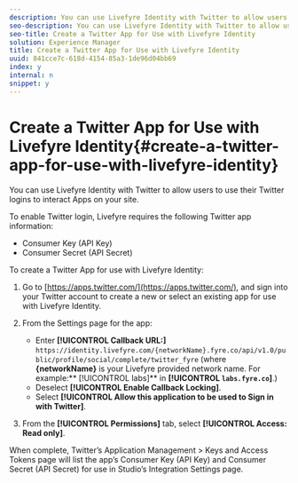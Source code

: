 ```yaml
---
description: You can use Livefyre Identity with Twitter to allow users to use their Twitter logins to interact Apps on your site.
seo-description: You can use Livefyre Identity with Twitter to allow users to use their Twitter logins to interact Apps on your site.
seo-title: Create a Twitter App for Use with Livefyre Identity
solution: Experience Manager
title: Create a Twitter App for Use with Livefyre Identity
uuid: 841cce7c-618d-4154-85a3-1de96d04bb69
index: y
internal: n
snippet: y
---
```


# Create a Twitter App for Use with Livefyre Identity{#create-a-twitter-app-for-use-with-livefyre-identity}

You can use Livefyre Identity with Twitter to allow users to use their Twitter logins to interact Apps on your site.

To enable Twitter login, Livefyre requires the following Twitter app information:

* Consumer Key (API Key)
* Consumer Secret (API Secret)

To create a Twitter App for use with Livefyre Identity:

1. Go to [https://apps.twitter.com/](https://apps.twitter.com/), and sign into your Twitter account to create a new or select an existing app for use with Livefyre Identity.
1. From the Settings page for the app:

    * Enter **[!UICONTROL Callback URL:]** `https://identity.livefyre.com/{networkName}.fyre.co/api/v1.0/public/profile/social/complete/twitter_fyre` (where **{networkName}** is your Livefyre provided network name. For example:** [!UICONTROL labs]** in **[!UICONTROL `labs.fyre.co`]**.)
    * Deselect **[!UICONTROL Enable Callback Locking]**.
    * Select **[!UICONTROL Allow this application to be used to Sign in with Twitter]**.

1. From the **[!UICONTROL Permissions]** tab, select **[!UICONTROL Access: Read only]**.

When complete, Twitter’s Application Management > Keys and Access Tokens page will list the app’s Consumer Key (API Key) and Consumer Secret (API Secret) for use in Studio’s Integration Settings page.
